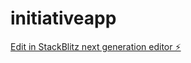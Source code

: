 # initiativeapp

[Edit in StackBlitz next generation editor ⚡️](https://stackblitz.com/~/github.com/Royverse/initiativeapp)